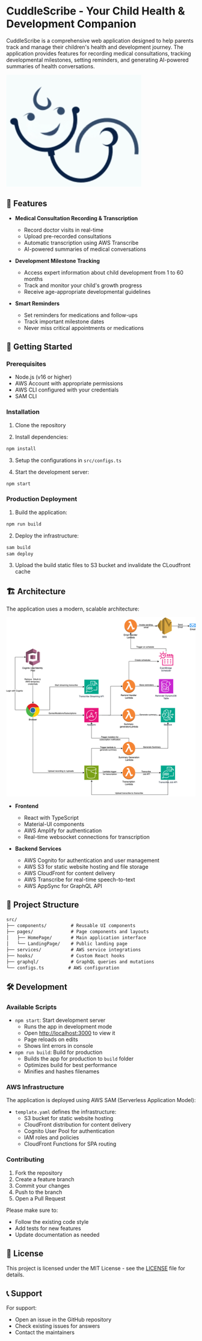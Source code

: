 # CuddleScribe - Your Child Health & Development Companion

CuddleScribe is a comprehensive web application designed to help parents track and manage their children's health and development journey. The application provides features for recording medical consultations, tracking developmental milestones, setting reminders, and generating AI-powered summaries of health conversations.

![CuddleScribe Logo](public/main-logo.png)

## 🌟 Features

- **Medical Consultation Recording & Transcription**
  - Record doctor visits in real-time
  - Upload pre-recorded consultations
  - Automatic transcription using AWS Transcribe
  - AI-powered summaries of medical conversations

- **Development Milestone Tracking**
  - Access expert information about child development from 1 to 60 months
  - Track and monitor your child's growth progress
  - Receive age-appropriate developmental guidelines

- **Smart Reminders**
  - Set reminders for medications and follow-ups
  - Track important milestone dates
  - Never miss critical appointments or medications

## 🚀 Getting Started

### Prerequisites

- Node.js (v16 or higher)
- AWS Account with appropriate permissions
- AWS CLI configured with your credentials
- SAM CLI

### Installation

1. Clone the repository

2. Install dependencies:
```bash
npm install
```

3. Setup the configurations in `src/configs.ts`

4. Start the development server:
```bash
npm start
```

### Production Deployment

1. Build the application:
```bash
npm run build
```

2. Deploy the infrastructure:
```bash
sam build
sam deploy
```

3. Upload the build static files to S3 bucket and invalidate the CLoudfront cache

## 🏗️ Architecture

The application uses a modern, scalable architecture:

![CuddleScribe Logo](architecture.png)

- **Frontend**
  - React with TypeScript
  - Material-UI components
  - AWS Amplify for authentication
  - Real-time websocket connections for transcription

- **Backend Services**
  - AWS Cognito for authentication and user management
  - AWS S3 for static website hosting and file storage
  - AWS CloudFront for content delivery
  - AWS Transcribe for real-time speech-to-text
  - AWS AppSync for GraphQL API

## 📁 Project Structure

```
src/
├── components/         # Reusable UI components
├── pages/              # Page components and layouts
│   ├── HomePage/       # Main application interface
│   └── LandingPage/    # Public landing page
├── services/           # AWS service integrations
├── hooks/              # Custom React hooks
├── graphql/            # GraphQL queries and mutations
└── configs.ts         # AWS configuration
```

## 🛠️ Development

### Available Scripts

- `npm start`: Start development server
  - Runs the app in development mode
  - Open [http://localhost:3000](http://localhost:3000) to view it
  - Page reloads on edits
  - Shows lint errors in console
- `npm run build`: Build for production
  - Builds the app for production to `build` folder
  - Optimizes build for best performance
  - Minifies and hashes filenames

### AWS Infrastructure

The application is deployed using AWS SAM (Serverless Application Model):

- `template.yaml` defines the infrastructure:
  - S3 bucket for static website hosting
  - CloudFront distribution for content delivery
  - Cognito User Pool for authentication
  - IAM roles and policies
  - CloudFront Functions for SPA routing

### Contributing

1. Fork the repository
2. Create a feature branch
3. Commit your changes
4. Push to the branch
5. Open a Pull Request

Please make sure to:
- Follow the existing code style
- Add tests for new features
- Update documentation as needed

## 📝 License

This project is licensed under the MIT License - see the [LICENSE](LICENSE) file for details.

## 📞 Support

For support:
- Open an issue in the GitHub repository
- Check existing issues for answers
- Contact the maintainers
